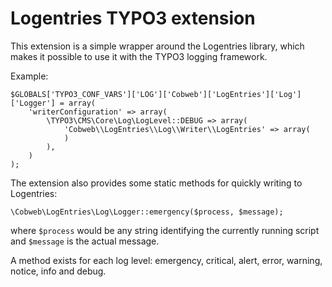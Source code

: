 # Logentries TYPO3 extension

This extension is a simple wrapper around the Logentries library, which
makes it possible to use it with the TYPO3 logging framework.

Example:

```
$GLOBALS['TYPO3_CONF_VARS']['LOG']['Cobweb']['LogEntries']['Log']['Logger'] = array(
    'writerConfiguration' => array(
        \TYPO3\CMS\Core\Log\LogLevel::DEBUG => array(
            'Cobweb\\LogEntries\\Log\\Writer\\LogEntries' => array(
            )
        ),
    )
);
```
The extension also provides some static methods for quickly writing to
Logentries:

```
\Cobweb\LogEntries\Log\Logger::emergency($process, $message);
```

where `$process` would be any string identifying the currently running script
and `$message` is the actual message.

A method exists for each log level: emergency, critical, alert, error,
warning, notice, info and debug.
